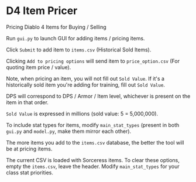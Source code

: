 # D4 Item Pricer

Pricing Diablo 4 Items for Buying / Selling 

Run `gui.py` to launch GUI for adding items / pricing items.

Click `Submit` to add item to `items.csv` (Historical Sold Items).

Clicking `Add to pricing options` will send item to `price_option.csv` (For quoting item price / value).

Note, when pricing an item, you will not fill out `Sold Value`. If it's a historically sold item you're adding for training, fill out `Sold Value`.

DPS will correspond to DPS / Armor / Item level, whichever is present on the item in that order.

`Sold Value` is expressed in millions (sold value: 5 = 5,000,000).

To include stat types for items, modify `main_stat_types` (present in both `gui.py` and `model.py`, make them mirror each other).

The more items you add to the `items.csv` database, the better the tool will be at pricing items.

The current CSV is loaded with Sorceress items. To clear these options, empty the `items.csv`, leave the header. Modify `main_stat_types` for your class stat priorities.
